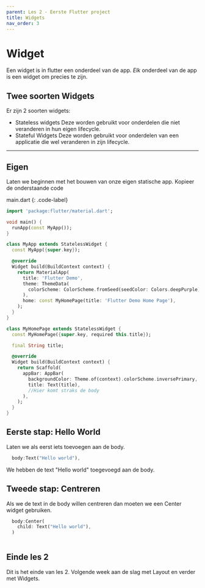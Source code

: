 ```yaml
---
parent: Les 2 - Eerste Flutter project
title: Widgets
nav_order: 3
---
```


# Widget

Een widget is in flutter een onderdeel van de app. *Elk* onderdeel van de app is een widget om precies te zijn.

## Twee soorten Widgets
Er zijn 2 soorten widgets: 
* Stateless widgets
    Deze worden gebruikt voor onderdelen die niet veranderen in hun eigen lifecycle.
* Stateful Widgets
    Deze worden gebruikt voor onderdelen van een applicatie die wel veranderen in zijn lifecycle.


---

## Eigen 
Laten we beginnen met het bouwen van onze eigen statische app. Kopieer de onderstaande code

main.dart
{: .code-label}

```dart
import 'package:flutter/material.dart';

void main() {
  runApp(const MyApp());
}

class MyApp extends StatelessWidget {
  const MyApp({super.key});

  @override
  Widget build(BuildContext context) {
    return MaterialApp(
      title: 'Flutter Demo',
      theme: ThemeData(
        colorScheme: ColorScheme.fromSeed(seedColor: Colors.deepPurple),
      ),
      home: const MyHomePage(title: 'Flutter Demo Home Page'),
    );
  }
}

class MyHomePage extends StatelessWidget {
  const MyHomePage({super.key, required this.title});

  final String title;

  @override
  Widget build(BuildContext context) {
    return Scaffold(
      appBar: AppBar(
        backgroundColor: Theme.of(context).colorScheme.inversePrimary,
        title: Text(title),
        //Hier komt straks de body
      ), 
    );
  }
}
```
## Eerste stap: Hello World
Laten we als eerst iets toevoegen aan de body.

```dart
  body:Text("Hello world"),
```
We hebben de text "Hello world" toegevoegd aan de body.

## Tweede stap: Centreren
Als we de text in de body willen centreren dan moeten we een Center widget gebruiken.
```dart
  body:Center(
    child: Text("Hello world"),
  )
  
```

## Einde les 2
Dit is het einde van les 2. Volgende week aan de slag met Layout en verder met Widgets.